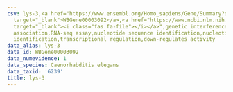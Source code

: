 ```yaml
---
csv: lys-3,<a href="https://www.ensembl.org/Homo_sapiens/Gene/Summary?db=core;g=WBGene00003092"
  target="_blank">WBGene00003092</a>,<a href="https://www.ncbi.nlm.nih.gov/pubmed/27496166"
  target="_blank"><i class="fas fa-file"></i></a>",genetic interference,functional
  association,RNA-seq assay,nucleotide sequence identification,nucleotide sequence
  identification,transcriptional regulation,down-regulates activity
data_alias: lys-3
data_id: WBGene00003092
data_numevidence: 1
data_species: Caenorhabditis elegans
data_taxid: '6239'
title: lys-3
---
```

